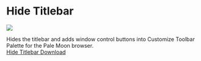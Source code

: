 # Hide Titlebar
<img src="https://github.com/srazzano/Images/blob/master/hidetitlebar.png"/>

Hides the titlebar and adds window control buttons into Customize Toolbar Palette for the Pale Moon browser.<br><a href="https://raw.githubusercontent.com/srazzano/Hide_Titlebar/master/hide-titlebar-PM57.3.5.xpi">Hide Titlebar Download</a>
